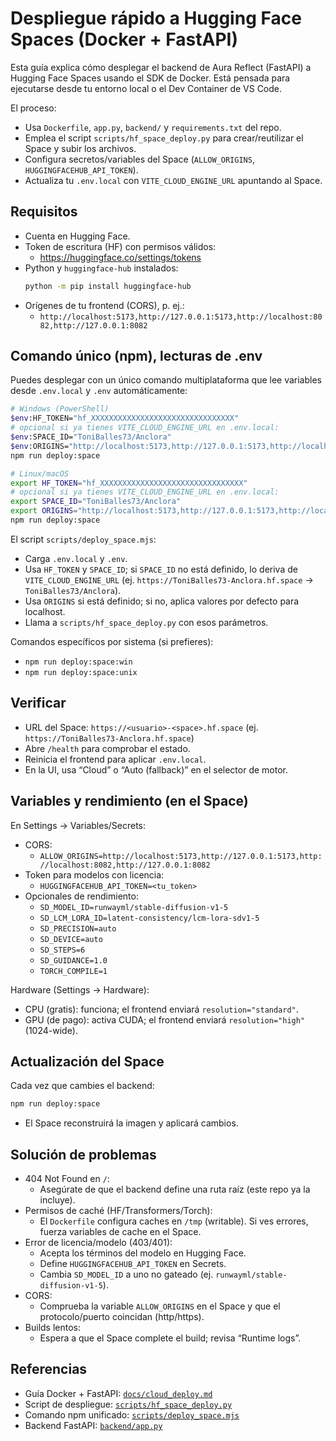 # Despliegue rápido a Hugging Face Spaces (Docker + FastAPI)

Esta guía explica cómo desplegar el backend de Aura Reflect (FastAPI) a Hugging Face Spaces usando el SDK de Docker. Está pensada para ejecutarse desde tu entorno local o el Dev Container de VS Code.

El proceso:
- Usa `Dockerfile`, `app.py`, `backend/` y `requirements.txt` del repo.
- Emplea el script `scripts/hf_space_deploy.py` para crear/reutilizar el Space y subir los archivos.
- Configura secretos/variables del Space (`ALLOW_ORIGINS`, `HUGGINGFACEHUB_API_TOKEN`).
- Actualiza tu `.env.local` con `VITE_CLOUD_ENGINE_URL` apuntando al Space.

## Requisitos

- Cuenta en Hugging Face.
- Token de escritura (HF) con permisos válidos:
  - https://huggingface.co/settings/tokens
- Python y `huggingface-hub` instalados:
  ```bash
  python -m pip install huggingface-hub
  ```
- Orígenes de tu frontend (CORS), p. ej.:
  - `http://localhost:5173,http://127.0.0.1:5173,http://localhost:8082,http://127.0.0.1:8082`

## Comando único (npm), lecturas de .env

Puedes desplegar con un único comando multiplataforma que lee variables desde `.env.local` y `.env` automáticamente:

```bash
# Windows (PowerShell)
$env:HF_TOKEN="hf_XXXXXXXXXXXXXXXXXXXXXXXXXXXXXXXX"
# opcional si ya tienes VITE_CLOUD_ENGINE_URL en .env.local:
$env:SPACE_ID="ToniBalles73/Anclora"
$env:ORIGINS="http://localhost:5173,http://127.0.0.1:5173,http://localhost:8082,http://127.0.0.1:8082"
npm run deploy:space

# Linux/macOS
export HF_TOKEN="hf_XXXXXXXXXXXXXXXXXXXXXXXXXXXXXXXX"
# opcional si ya tienes VITE_CLOUD_ENGINE_URL en .env.local:
export SPACE_ID="ToniBalles73/Anclora"
export ORIGINS="http://localhost:5173,http://127.0.0.1:5173,http://localhost:8082,http://127.0.0.1:8082"
npm run deploy:space
```

El script `scripts/deploy_space.mjs`:
- Carga `.env.local` y `.env`.
- Usa `HF_TOKEN` y `SPACE_ID`; si `SPACE_ID` no está definido, lo deriva de `VITE_CLOUD_ENGINE_URL` (ej. `https://ToniBalles73-Anclora.hf.space` → `ToniBalles73/Anclora`).
- Usa `ORIGINS` si está definido; si no, aplica valores por defecto para localhost.
- Llama a `scripts/hf_space_deploy.py` con esos parámetros.

Comandos específicos por sistema (si prefieres):
- `npm run deploy:space:win`
- `npm run deploy:space:unix`

## Verificar

- URL del Space: `https://<usuario>-<space>.hf.space` (ej. `https://ToniBalles73-Anclora.hf.space`)
- Abre `/health` para comprobar el estado.
- Reinicia el frontend para aplicar `.env.local`.
- En la UI, usa “Cloud” o “Auto (fallback)” en el selector de motor.

## Variables y rendimiento (en el Space)

En Settings → Variables/Secrets:
- CORS:
  - `ALLOW_ORIGINS=http://localhost:5173,http://127.0.0.1:5173,http://localhost:8082,http://127.0.0.1:8082`
- Token para modelos con licencia:
  - `HUGGINGFACEHUB_API_TOKEN=<tu_token>`
- Opcionales de rendimiento:
  - `SD_MODEL_ID=runwayml/stable-diffusion-v1-5`
  - `SD_LCM_LORA_ID=latent-consistency/lcm-lora-sdv1-5`
  - `SD_PRECISION=auto`
  - `SD_DEVICE=auto`
  - `SD_STEPS=6`
  - `SD_GUIDANCE=1.0`
  - `TORCH_COMPILE=1`

Hardware (Settings → Hardware):
- CPU (gratis): funciona; el frontend enviará `resolution="standard"`.
- GPU (de pago): activa CUDA; el frontend enviará `resolution="high"` (1024-wide).

## Actualización del Space

Cada vez que cambies el backend:
```bash
npm run deploy:space
```
- El Space reconstruirá la imagen y aplicará cambios.

## Solución de problemas

- 404 Not Found en `/`:
  - Asegúrate de que el backend define una ruta raíz (este repo ya la incluye).
- Permisos de caché (HF/Transformers/Torch):
  - El `Dockerfile` configura caches en `/tmp` (writable). Si ves errores, fuerza variables de cache en el Space.
- Error de licencia/modelo (403/401):
  - Acepta los términos del modelo en Hugging Face.
  - Define `HUGGINGFACEHUB_API_TOKEN` en Secrets.
  - Cambia `SD_MODEL_ID` a uno no gateado (ej. `runwayml/stable-diffusion-v1-5`).
- CORS:
  - Comprueba la variable `ALLOW_ORIGINS` en el Space y que el protocolo/puerto coincidan (http/https).
- Builds lentos:
  - Espera a que el Space complete el build; revisa “Runtime logs”.

## Referencias

- Guía Docker + FastAPI: [`docs/cloud_deploy.md`](./cloud_deploy.md)
- Script de despliegue: [`scripts/hf_space_deploy.py`](../scripts/hf_space_deploy.py)
- Comando npm unificado: [`scripts/deploy_space.mjs`](../scripts/deploy_space.mjs)
- Backend FastAPI: [`backend/app.py`](../backend/app.py)